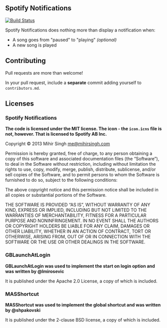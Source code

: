 ## Spotify Notifications

[![Build Status](https://travis-ci.org/NorfolkNChance/Spotify-Notifications.svg?branch=master)](https://travis-ci.org/NorfolkNChance/Spotify-Notifications)

Spotify Notifications does nothing more than display a notification when:

- A song goes from "paused" to "playing" _(optional)_
- A new song is played

## Contributing

Pull requests are more than welcome!

In your pull request, include a __separate__ commit adding yourself to `contributors.md`.

## Licenses

### Spotify Notifications

__The code is licensed under the MIT license. The icon - the `icon.icns` file is not, however. That is licensed to Spotify AB Inc.__

Copyright © 2013 Mihir Singh me@mihirsingh.com

Permission is hereby granted, free of charge, to any person obtaining a copy of this software and associated documentation files (the “Software”), to deal in the Software without restriction, including without limitation the rights to use, copy, modify, merge, publish, distribute, sublicense, and/or sell copies of the Software, and to permit persons to whom the Software is furnished to do so, subject to the following conditions:

The above copyright notice and this permission notice shall be included in all copies or substantial portions of the Software.

THE SOFTWARE IS PROVIDED “AS IS”, WITHOUT WARRANTY OF ANY KIND, EXPRESS OR IMPLIED, INCLUDING BUT NOT LIMITED TO THE WARRANTIES OF MERCHANTABILITY, FITNESS FOR A PARTICULAR PURPOSE AND NONINFRINGEMENT. IN NO EVENT SHALL THE AUTHORS OR COPYRIGHT HOLDERS BE LIABLE FOR ANY CLAIM, DAMAGES OR OTHER LIABILITY, WHETHER IN AN ACTION OF CONTRACT, TORT OR OTHERWISE, ARISING FROM, OUT OF OR IN CONNECTION WITH THE SOFTWARE OR THE USE OR OTHER DEALINGS IN THE SOFTWARE.

### GBLaunchAtLogin

__GBLaunchAtLogin was used to implement the start on login option and was written by @lmirosevic__

It is published under the Apache 2.0 License, a copy of which is included.

### MASShortcut

__MASShortcut was used to implement the global shortcut and was written by @shpakovski__

It is published under the 2-clause BSD license, a copy of which is included.
